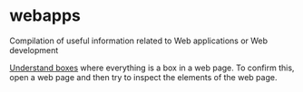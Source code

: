 # webapps
Compilation of useful information related to Web applications or Web development


[Understand boxes](https://every-layout.dev/rudiments/boxes/) where everything is a box in a web page. To confirm this, open a web page and then try to inspect the elements of the web page.   

